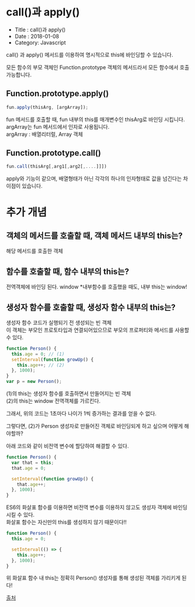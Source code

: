 # call()과 apply()

- Title : call()과 apply()
- Date : 2018-01-08
- Category: Javascript

call() 과 apply() 메서드를 이용하여 명시적으로 this에 바인딩할 수 있습니다.

모든 함수의 부모 객체인 Function.prototype 객체의 메서드라서 모든 함수에서 호출 가능합니다.

## Function.prototype.apply()

```javascript
fun.apply(thisArg, [argArray]);
```

fun 메서드를 호출할 때, fun 내부의 this를 매개변수인 thisArg로 바인딩 시킵니다.
argArray는 fun 메서드에서 인자로 사용됩니다.  
<span class="clr-grey">argArray : 배열리터럴, Array 객체</span>

## Function.prototype.call()

```javascript
fun.call(thisArg[,arg1[,arg2[,....]]])
```

apply와 기능이 같으며, 배열형태가 아닌 각각의 하나의 인자형태로 값을 넘긴다는 차이점이 있습니다.

# 추가 개념

## 객체의 메서드를 호출할 때, 객체 메서드 내부의 this는?

해당 메서드를 호출한 객체

## 함수를 호출할 때, 함수 내부의 this는?

전역객체에 바인딩 된다. window \*내부함수를 호출했을 때도, 내부 this는 window!

## 생성자 함수를 호출할 때, 생성자 함수 내부의 this는?

생성자 함수 코드가 실행되기 전 생성되는 빈 객체  
이 객체는 부모인 프로토타입과 연결되어있으므로 부모의 프로퍼티와 메서드를 사용할 수 있다.

```javascript
function Person() {
  this.age = 0; // (1)
  setInterval(function growUp() {
    this.age++; // (2)
  }, 1000);
}
var p = new Person();
```

(1)의 this는 생성자 함수를 호출하면서 만들어지는 빈 객체  
(2)의 this는 window 전역객체를 가르킨다.

그래서, 위의 코드는 1초마다 나이가 1씩 증가하는 결과를 얻을 수 없다.

그렇다면, (2)가 Person 생성자로 만들어진 객체로 바인딩되게 하고 싶으며 어떻게 해야할까?

아래 코드와 같이 비전역 변수에 할당하여 해결할 수 있다.

```javascript
function Person() {
  var that = this;
  that.age = 0;

  setInterval(function growUp() {
    that.age++;
  }, 1000);
}
```

ES6의 화살표 함수를 이용하면 비전역 변수를 이용하지 않고도 생성자 객체에 바인딩 시킬 수 있다.  
화살표 함수는 자신만의 this를 생성하지 않기 때문이다!!

```javascript
function Person() {
  this.age = 0;

  setInterval(() => {
    this.age++;
  }, 1000);
}
```

위 화살표 함수 내 this는 정확히 Person() 생성자를 통해 생성된 객체를 가리키게 된다!

[출처](https://developer.mozilla.org/ko/docs/Web/JavaScript/Reference/Functions/%EC%95%A0%EB%A1%9C%EC%9A%B0_%ED%8E%91%EC%85%98)
